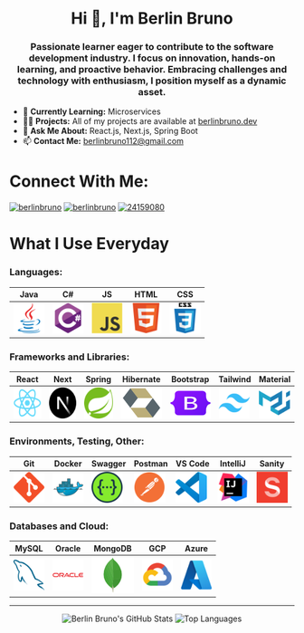 <h1 align="center">Hi 👋, I'm Berlin Bruno</h1>
<h3 align="center">Passionate learner eager to contribute to the software development industry. I focus on innovation, hands-on learning, and proactive behavior. Embracing challenges and technology with enthusiasm, I position myself as a dynamic asset.</h3>

- 🌱 **Currently Learning:** Microservices
- 👨‍💻 **Projects:** All of my projects are available at [berlinbruno.dev](https://berlinbruno.dev/)
- 💬 **Ask Me About:** React.js, Next.js, Spring Boot
- 📫 **Contact Me:** berlinbruno112@gmail.com

# Connect With Me:
<p align="left">
<a href="https://dev.to/berlinbruno" target="blank"><img align="center" src="https://raw.githubusercontent.com/rahuldkjain/github-profile-readme-generator/master/src/images/icons/Social/devto.svg" alt="berlinbruno" height="30" width="40" /></a>
<a href="https://linkedin.com/in/berlinbruno" target="blank"><img align="center" src="https://raw.githubusercontent.com/rahuldkjain/github-profile-readme-generator/master/src/images/icons/Social/linked-in-alt.svg" alt="berlinbruno" height="30" width="40" /></a>
<a href="https://stackoverflow.com/users/24159080" target="blank"><img align="center" src="https://raw.githubusercontent.com/rahuldkjain/github-profile-readme-generator/master/src/images/icons/Social/stack-overflow.svg" alt="24159080" height="30" width="40" /></a>
</p>

# What I Use Everyday 

### Languages:
| Java | C# | JS | HTML | CSS |
|------|----|----|------|-----|
|  <img src="https://github.com/devicons/devicon/blob/master/icons/java/java-original.svg" title="Java" alt="Java" width="55" height="55"/> |  <img src="https://github.com/devicons/devicon/blob/master/icons/csharp/csharp-original.svg" title="C#" alt="C#" width="55" height="55"/> |  <img src="https://github.com/devicons/devicon/blob/master/icons/javascript/javascript-original.svg" title="JavaScript" alt="JavaScript" width="55" height="55"/> |  <img src="https://github.com/devicons/devicon/blob/master/icons/html5/html5-original.svg" title="HTML5" alt="HTML5" width="55" height="55"/> |  <img src="https://github.com/devicons/devicon/blob/master/icons/css3/css3-original-wordmark.svg" title="CSS" alt="CSS" width="55" height="55"/> | 

### Frameworks and Libraries:
| React | Next | Spring | Hibernate | Bootstrap | Tailwind | Material |
|-------|------|--------|------------|-----------|----------|----------|
|  <img src="https://github.com/devicons/devicon/blob/master/icons/react/react-original.svg" title="React" alt="React" width="55" height="55"/> |  <img src="https://github.com/devicons/devicon/blob/master/icons/nextjs/nextjs-original.svg" title="Next.js" alt="Next.js" width="55" height="55"/> |  <img src="https://github.com/devicons/devicon/blob/master/icons/spring/spring-original.svg" title="Spring" alt="Spring" width="55" height="55"/> |  <img src="https://github.com/devicons/devicon/blob/master/icons/hibernate/hibernate-original.svg" title="Hibernate" alt="Hibernate" width="75" height="55"/> |  <img src="https://github.com/devicons/devicon/blob/master/icons/bootstrap/bootstrap-original.svg" title="Bootstrap" alt="Bootstrap" width="75" height="55"/> |  <img src="https://github.com/devicons/devicon/blob/master/icons/tailwindcss/tailwindcss-original.svg" title="Tailwind CSS" alt="Tailwind CSS" width="55" height="55"/> | <img src="https://github.com/devicons/devicon/blob/master/icons/materialui/materialui-original.svg" title="Material UI" alt="Material UI" width="55" height="55"/> |

### Environments, Testing, Other:
| Git | Docker | Swagger | Postman | VS Code | IntelliJ | Sanity |
|-----|--------|---------|---------|---------|----------|--------|
| <img src="https://github.com/devicons/devicon/blob/master/icons/git/git-original.svg" title="Git" alt="Git" width="55" height="55"/> | <img src="https://github.com/devicons/devicon/blob/master/icons/docker/docker-original.svg" title="Docker" alt="Docker" width="55" height="55"/> | <img src="https://github.com/devicons/devicon/blob/master/icons/swagger/swagger-original.svg" title="Swagger" alt="Swagger" width="55" height="55"/> | <img src="https://github.com/devicons/devicon/blob/master/icons/postman/postman-original.svg" title="Postman" alt="Postman" width="55" height="55"/> | <img src="https://github.com/devicons/devicon/blob/master/icons/vscode/vscode-original.svg" title="VS Code" alt="VS Code" width="55" height="55"/> | <img src="https://github.com/devicons/devicon/blob/master/icons/intellij/intellij-original.svg" title="IntelliJ" alt="IntelliJ" width="55" height="55"/> | <img src="https://github.com/devicons/devicon/blob/master/icons/sanity/sanity-original.svg" title="Sanity" alt="Sanity" width="55" height="55"/> |

### Databases and Cloud:
| MySQL | Oracle | MongoDB | GCP | Azure |
|-------|--------|---------|-----|-------|
| <img src="https://github.com/devicons/devicon/blob/master/icons/mysql/mysql-original.svg" title="MySQL" alt="MySQL" width="55" height="55"/> | <img src="https://github.com/devicons/devicon/blob/master/icons/oracle/oracle-original.svg" title="Oracle" alt="Oracle" width="55" height="55"/> | <img src="https://github.com/devicons/devicon/blob/master/icons/mongodb/mongodb-original.svg" title="MongoDB" alt="MongoDB" width="75" height="65"/> | <img src="https://github.com/devicons/devicon/blob/master/icons/googlecloud/googlecloud-original.svg" title="Google Cloud Platform" alt="Google Cloud Platform" width="55" height="55"/> | <img src="https://github.com/devicons/devicon/blob/master/icons/azure/azure-original.svg" title="Azure" alt="Azure" width="55" height="55"/> |

---

<p align="center">
  <img width="600" height="200" src="https://github-readme-stats.vercel.app/api?username=berlinbruno&show_icons=true&theme=vision-friendly-dark" alt="Berlin Bruno's GitHub Stats">
  <img width="400" height="200" src="https://github-readme-stats.vercel.app/api/top-langs/?username=berlinbruno&size_weight=0.0005&count_weight=0.3&layout=compact&theme=vision-friendly-dark" alt="Top Languages">
</p>
